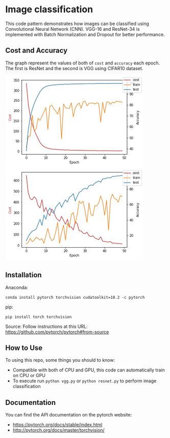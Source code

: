 # Image classification

This code pattern demonstrates how images can be classified using Convolutional Neural Network (CNN). VGG-16 and ResNet-34 is implemented with Batch Normalization and Dropout for better performance.


## Cost and Accuracy 
The graph represent the values of both of `cost` and `accuracy` each epoch. The first is ResNet and the second is VGG using CIFAR10 dataset. 

![graph_resnet](/images/ResNet34_CIFAR10.jpg)
![graph_vgg](/images/VGG_CIFAR10.jpg)


## Installation

Anaconda:

    conda install pytorch torchvision cudatoolkit=10.2 -c pytorch

pip:

    pip install torch torchvision

Source: Follow instructions at this URL: https://github.com/pytorch/pytorch#from-source

## How to Use

To using this repo, some things you should to know:

* Compatible with both of CPU and GPU, this code can automatically train on CPU or GPU
* To execute run  `python vgg.py` or `python resnet.py` to perform image classification

## Documentation

You can find the API documentation on the pytorch website:

* https://pytorch.org/docs/stable/index.html
* http://pytorch.org/docs/master/torchvision/